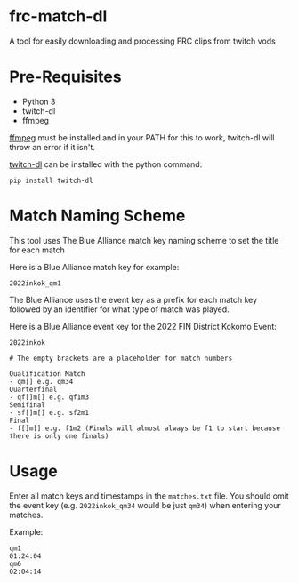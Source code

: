 # frc-match-dl
A tool for easily downloading and processing FRC clips from twitch vods

# Pre-Requisites
- Python 3
- twitch-dl
- ffmpeg

[ffmpeg](https://www.ffmpeg.org/download.html) must be installed and in your PATH for this to work, twitch-dl will throw an error if it isn't.

[twitch-dl](https://github.com/ihabunek/twitch-dl) can be installed with the python command:
```
pip install twitch-dl
```

# Match Naming Scheme
This tool uses The Blue Alliance match key naming scheme to set the title for each match

Here is a Blue Alliance match key for example:
```
2022inkok_qm1
```
The Blue Alliance uses the event key as a prefix for each match key followed by an identifier for what
type of match was played.

Here is a Blue Alliance event key for the 2022 FIN District Kokomo Event:
```
2022inkok
```

```
# The empty brackets are a placeholder for match numbers

Qualification Match
- qm[] e.g. qm34
Quarterfinal
- qf[]m[] e.g. qf1m3
Semifinal
- sf[]m[] e.g. sf2m1
Final
- f[]m[] e.g. f1m2 (Finals will almost always be f1 to start because there is only one finals)
```

# Usage
Enter all match keys and timestamps in the ```matches.txt``` file. You should omit the event key (e.g. ```2022inkok_qm34``` would be just ```qm34```) when entering your matches.

Example:
```
qm1
01:24:04
qm6
02:04:14
```

